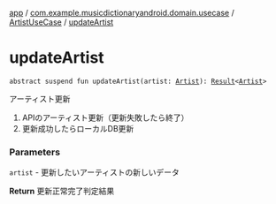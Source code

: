 [app](../../index.md) / [com.example.musicdictionaryandroid.domain.usecase](../index.md) / [ArtistUseCase](index.md) / [updateArtist](./update-artist.md)

# updateArtist

`abstract suspend fun updateArtist(artist: `[`Artist`](../../com.example.musicdictionaryandroid.domain.model.entity/-artist/index.md)`): `[`Result`](../../com.example.musicdictionaryandroid.domain.model.value/-result/index.md)`<`[`Artist`](../../com.example.musicdictionaryandroid.domain.model.entity/-artist/index.md)`>`

アーティスト更新

1. APIのアーティスト更新（更新失敗したら終了）
2. 更新成功したらローカルDB更新

### Parameters

`artist` - 更新したいアーティストの新しいデータ

**Return**
更新正常完了判定結果

